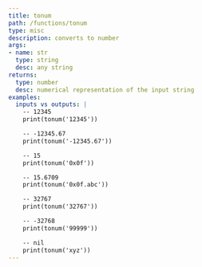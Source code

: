 ```yaml
---
title: tonum
path: /functions/tonum
type: misc
description: converts to number
args:
- name: str
  type: string
  desc: any string
returns:
  type: number
  desc: numerical representation of the input string
examples:
  inputs vs outputs: |
    -- 12345
    print(tonum('12345'))

    -- -12345.67
    print(tonum('-12345.67'))

    -- 15
    print(tonum('0x0f'))

    -- 15.6709
    print(tonum('0x0f.abc'))

    -- 32767
    print(tonum('32767'))

    -- -32768
    print(tonum('99999'))

    -- nil
    print(tonum('xyz'))
---
```


